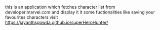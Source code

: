 this is an application which fetches character list from developer.marvel.com and display it
it some fuctionalities like saving your favourites characters
visit https://jayanthsgowda.github.io/superHeroHunter/


